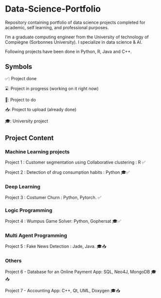 # Data-Science-Portfolio

Repository containing portfolio of data science projects completed for academic, self learning, and professional purposes. 

I’m a graduate computing engineer from the University of technology of Compiègne (Sorbonnes University). I specialize in data science & AI.

Following projects have been done in Python, R, Java and C++. 

## Symbols 

✅: Project done

⌛️: Project in progress (working on it right now)

📌: Project to do

📥: Project to upload (already done)

🎓: University project

## Project Content

### Machine Learning projects

Project 1 : Customer segmentation using Collaborative clustering : R ✅

Project 2 : Detection of drug consumption habits : Python 🎓✅

### Deep Learning

Project 3 : Costumer Churn : Python, Pytorch. ✅

### Logic Programming

Project 4 : Wumpus Game Solver: Python, Gophersat 🎓✅

### Multi Agent Programming

Project 5 : Fake News Detection : Jade, Java. 🎓📥

###  Others
Project 6 - Database for an Online Payment App: SQL, Neo4J, MongoDB 🎓📥

Project 7 - Accounting App: C++, Qt, UML, Doxygen 🎓📥


